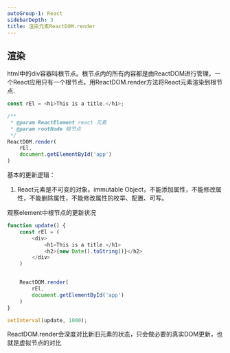 ```yaml
---
autoGroup-1: React
sidebarDepth: 3
title: 渲染元素ReactDOM.render
---
```



## 渲染
html中的div容器叫根节点。根节点内的所有内容都是由ReactDOM进行管理，一个React应用只有一个根节点。用ReactDOM.render方法将React元素渲染到根节点.
```javascript
const rEl = <h1>This is a title.</h1>;

/**
 * @param ReactElement react 元素
 * @param rootNode 根节点
 */
ReactDOM.render(
    rEl,
    document.getElementById('app')
)
```
基本的更新逻辑：
1. React元素是不可变的对象。immutable Object，不能添加属性，不能修改属性，不能删除属性，不能修改属性的枚举、配置、可写。

观察element中根节点的更新状况
```javascript
function update() {
    const rEl = (
        <div>
            <h1>This is a title.</h1>
            <h2>{new Date().toString()}</h2>
        </div>
    )


    ReactDOM.render(
        rEl,
        document.getElementById('app')
    )
}

setInterval(update, 1000);
```
ReactDOM.render会深度对比新旧元素的状态，只会做必要的真实DOM更新，也就是虚拟节点的对比
